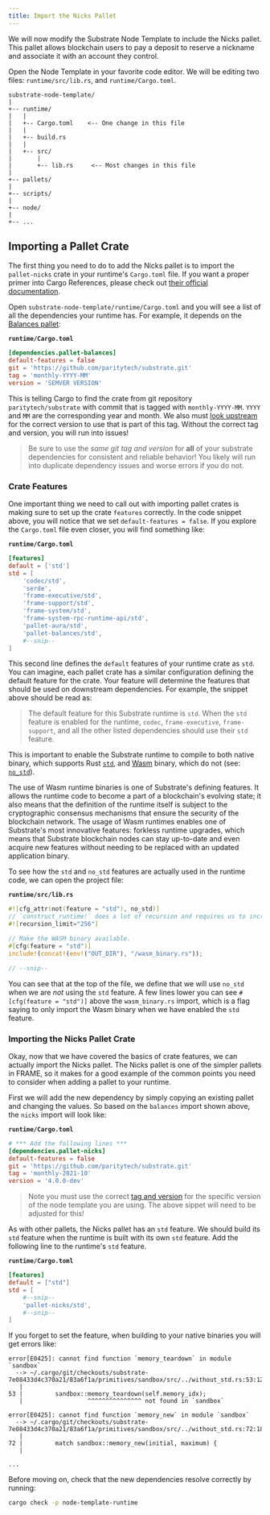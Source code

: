 ```yaml
---
title: Import the Nicks Pallet
---
```


We will now modify the Substrate Node Template to include the Nicks pallet. This
pallet allows blockchain users to pay a deposit to reserve a nickname and associate it with an
account they control.

Open the Node Template in your favorite code editor. We will be editing two files:
`runtime/src/lib.rs`, and `runtime/Cargo.toml`.

```text
substrate-node-template/
|
+-- runtime/
|   |
|   +-- Cargo.toml    <-- One change in this file
|   |
|   +-- build.rs
|   |
|   +-- src/
|       |
|       +-- lib.rs     <-- Most changes in this file
|
+-- pallets/
|
+-- scripts/
|
+-- node/
|
+-- ...
```

## Importing a Pallet Crate

The first thing you need to do to add the Nicks pallet is to import the `pallet-nicks` crate in your
runtime's `Cargo.toml` file. If you want a proper primer into Cargo References, please check out
[their official documentation](https://doc.rust-lang.org/cargo/reference/index.html).

Open `substrate-node-template/runtime/Cargo.toml` and you will see a list of all the dependencies
your runtime has. For example, it depends on the [Balances pallet](https://substrate.dev/rustdocs/latest/pallet_balances/index.html):

**`runtime/Cargo.toml`**

```toml
[dependencies.pallet-balances]
default-features = false
git = 'https://github.com/paritytech/substrate.git'
tag = 'monthly-YYYY-MM'
version = 'SEMVER VERSION'
```

This is telling Cargo to find the crate from git repository `paritytech/substrate` with commit
that is tagged with `monthly-YYYY-MM`. `YYYY` and `MM` are the corresponding year and month.
We also must [look upstream](https://github.com/paritytech/substrate/tags) for the correct version
to use that is part of this tag. Without the correct tag and version, you will run into issues!

> Be sure to use the _same git tag and version_ for **all** of your substrate dependencies for
> consistent and reliable behavior! You likely will run into duplicate dependency issues and
> worse errors if you do not. 

### Crate Features

One important thing we need to call out with importing pallet crates is making sure to set up the
crate `features` correctly. In the code snippet above, you will notice that we set
`default-features = false`. If you explore the `Cargo.toml` file even closer, you will find
something like:

**`runtime/Cargo.toml`**

```toml
[features]
default = ['std']
std = [
    'codec/std',
    'serde',
    'frame-executive/std',
    'frame-support/std',
    'frame-system/std',
    'frame-system-rpc-runtime-api/std',
    'pallet-aura/std',
    'pallet-balances/std',
    #--snip--
]
```

This second line defines the `default` features of your runtime crate as `std`. You can imagine,
each pallet crate has a similar configuration defining the default feature for the crate. Your
feature will determine the features that should be used on downstream dependencies. For example, the
snippet above should be read as:

> The default feature for this Substrate runtime is `std`. When the `std` feature is enabled for the
> runtime, `codec`, `frame-executive`, `frame-support`, and all the other listed
> dependencies should use their `std` feature.

This is important to enable the Substrate runtime to compile to both native binary, which supports
Rust [`std`](https://doc.rust-lang.org/std/), and [Wasm](https://webassembly.org/) binary, which
do not (see: [`no_std`](https://rust-embedded.github.io/book/intro/no-std.html)).

The use of Wasm runtime binaries is one of Substrate's defining features. It allows the runtime code
to become a part of a blockchain's evolving state; it also means that the definition of the runtime
itself is subject to the cryptographic consensus mechanisms that ensure the security of the
blockchain network. The usage of Wasm runtimes enables one of Substrate's most innovative features:
forkless runtime upgrades, which means that Substrate blockchain nodes can stay up-to-date and even
acquire new features without needing to be replaced with an updated application binary.

To see how the `std` and `no_std` features are actually used in the runtime code, we can open the
project file:

**`runtime/src/lib.rs`**

```rust
#![cfg_attr(not(feature = "std"), no_std)]
// `construct_runtime!` does a lot of recursion and requires us to increase the limit to 256.
#![recursion_limit="256"]

// Make the WASM binary available.
#[cfg(feature = "std")]
include!(concat!(env!("OUT_DIR"), "/wasm_binary.rs"));

// --snip--
```

You can see that at the top of the file, we define that we will use `no_std` when we are _not_ using
the `std` feature. A few lines lower you can see `#[cfg(feature = "std")]` above the
`wasm_binary.rs` import, which is a flag saying to only import the Wasm binary when we have enabled
the `std` feature.

### Importing the Nicks Pallet Crate

Okay, now that we have covered the basics of crate features, we can actually import the Nicks
pallet. The Nicks pallet is one of the simpler pallets in FRAME, so it makes for a good example of
the common points you need to consider when adding a pallet to your runtime.

First we will add the new dependency by simply copying an existing pallet and changing the values.
So based on the `balances` import shown above, the `nicks` import will look like:

**`runtime/Cargo.toml`**

```toml
# *** Add the following lines ***
[dependencies.pallet-nicks]
default-features = false
git = 'https://github.com/paritytech/substrate.git'
tag = 'monthly-2021-10'
version = '4.0.0-dev'
```

> Note you must use the correct [tag and version](#importing-a-pallet-crate) for the specific version of the node template you are using.
> The above sippet will need to be adjusted for this!

As with other pallets, the Nicks pallet has an `std` feature. We should build its `std` feature
when the runtime is built with its own `std` feature. Add the following line to the runtime's `std`
feature.

**`runtime/Cargo.toml`**

```toml
[features]
default = ["std"]
std = [
    #--snip--
    'pallet-nicks/std',
    #--snip--
]
```

If you forget to set the feature, when building to your native binaries you will get errors like:

```
error[E0425]: cannot find function `memory_teardown` in module `sandbox`
  --> ~/.cargo/git/checkouts/substrate-7e08433d4c370a21/83a6f1a/primitives/sandbox/src/../without_std.rs:53:12
   |
53 |         sandbox::memory_teardown(self.memory_idx);
   |                  ^^^^^^^^^^^^^^^ not found in `sandbox`

error[E0425]: cannot find function `memory_new` in module `sandbox`
  --> ~/.cargo/git/checkouts/substrate-7e08433d4c370a21/83a6f1a/primitives/sandbox/src/../without_std.rs:72:18
   |
72 |         match sandbox::memory_new(initial, maximum) {
   |

...
```

Before moving on, check that the new dependencies resolve correctly by running:

```bash
cargo check -p node-template-runtime
```
